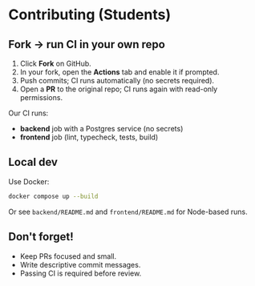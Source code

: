 # Contributing (Students)

## Fork → run CI in your own repo
1) Click **Fork** on GitHub.  
2) In your fork, open the **Actions** tab and enable it if prompted.  
3) Push commits; CI runs automatically (no secrets required).  
4) Open a **PR** to the original repo; CI runs again with read-only permissions.

Our CI runs:
- **backend** job with a Postgres service (no secrets)
- **frontend** job (lint, typecheck, tests, build)

## Local dev
Use Docker:
```bash
docker compose up --build
```
Or see `backend/README.md` and `frontend/README.md` for Node-based runs.

## Don't forget!
- Keep PRs focused and small.
- Write descriptive commit messages.
- Passing CI is required before review.
